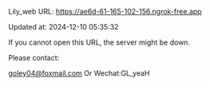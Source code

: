 Lily_web URL: https://ae6d-61-165-102-156.ngrok-free.app

Updated at: 2024-12-10 05:35:32

If you cannot open this URL, the server might be down.

Please contact: 

goley04@foxmail.com Or Wechat:GL_yeaH
